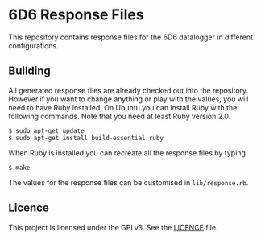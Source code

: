 6D6 Response Files
==================
This repository contains response files for the 6D6 datalogger in different
configurations.

Building
--------
All generated response files are already checked out into the repository.
However if you want to change anything or play with the values, you will need
to have Ruby installed. On Ubuntu you can install Ruby with the following
commands. Note that you need at least Ruby version 2.0.
```text
$ sudo apt-get update
$ sudo apt-get install build-essential ruby
```

When Ruby is installed you can recreate all the response files by typing
```text
$ make
```

The values for the response files can be customised in `lib/response.rb`.

Licence
-------
This project is licensed under the GPLv3. See the [LICENCE](LICENCE) file.
